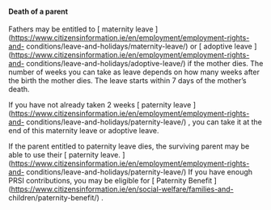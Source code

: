 ####  Death of a parent

Fathers may be entitled to [ maternity leave
](https://www.citizensinformation.ie/en/employment/employment-rights-and-
conditions/leave-and-holidays/maternity-leave/) or [ adoptive leave
](https://www.citizensinformation.ie/en/employment/employment-rights-and-
conditions/leave-and-holidays/adoptive-leave/) if the mother dies. The number
of weeks you can take as leave depends on how many weeks after the birth the
mother dies. The leave starts within 7 days of the mother’s death.

If you have not already taken 2 weeks [ paternity leave
](https://www.citizensinformation.ie/en/employment/employment-rights-and-
conditions/leave-and-holidays/paternity-leave/) , you can take it at the end
of this maternity leave or adoptive leave.

If the parent entitled to paternity leave dies, the surviving parent may be
able to use their [ paternity leave.
](https://www.citizensinformation.ie/en/employment/employment-rights-and-
conditions/leave-and-holidays/paternity-leave/) If you have enough PRSI
contributions, you may be eligible for [ Paternity Benefit
](https://www.citizensinformation.ie/en/social-welfare/families-and-
children/paternity-benefit/) .
